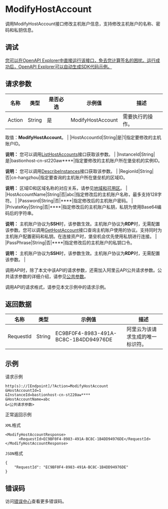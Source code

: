 # ModifyHostAccount

调用ModifyHostAccount接口修改主机账户信息，支持修改主机账户的名称、密码和私钥信息。

## 调试

[您可以在OpenAPI Explorer中直接运行该接口，免去您计算签名的困扰。运行成功后，OpenAPI Explorer可以自动生成SDK代码示例。](https://api.aliyun.com/#product=Yundun-bastionhost&api=ModifyHostAccount&type=RPC&version=2019-12-09)

## 请求参数

|名称|类型|是否必选|示例值|描述|
|--|--|----|---|--|
|Action|String|是|ModifyHostAccount|需要执行的操作。

 取值：**ModifyHostAccount**。 |
|HostAccountId|String|是|1|指定要修改的主机账户ID。

 **说明：** 您可以调用[ListHostAccounts](~~204372~~)接口获取该参数。 |
|InstanceId|String|是|bastionhost-cn-st220aw\*\*\*\*|指定要修改的主机账户所在堡垒机的实例ID。

 **说明：** 您可以调用[DescribeInstances](~~153281~~)接口获取该参数。 |
|RegionId|String|否|cn-hangzhou|指定要查询的主机账户所在堡垒机的区域ID。

 **说明：** 区域ID和区域名称的对应关系，请参见[地域和可用区](~~40654~~)。 |
|HostAccountName|String|否|abc|指定修改后的主机账户名称，最多支持128字符。 |
|Password|String|否|\*\*\*\*|指定修改后的主机账户密码。 |
|PrivateKey|String|否|\*\*\*\*|指定修改后的主机账户私钥，私钥为使用Base64编码后的字符串。

 **说明：** 主机账户协议为**SSH**时，该参数生效。主机账户协议为**RDP**时，无需配置该参数。您可以调用[GetHostAccount](~~204391~~)接口查询主机账户使用的协议。支持同时为主机账户配置密码和私钥。在连接资产时，堡垒机会优先使用私钥进行连接。 |
|PassPhrase|String|否|\*\*\*\*|指定修改后的主机账户的私钥口令。

 **说明：** 主机账户协议为**SSH**时，该参数生效。主机账户协议为**RDP**时，无需配置该参数。 |

调用API时，除了本文中该API的请求参数，还需加入阿里云API公共请求参数。公共请求参数的详细介绍，请参见[公共参数](~~148139~~)。

调用API的请求格式，请参见本文示例中的请求示例。

## 返回数据

|名称|类型|示例值|描述|
|--|--|---|--|
|RequestId|String|EC9BF0F4-8983-491A-BC8C-1B4DD94976DE|阿里云为该请求生成的唯一标识符。 |

## 示例

请求示例

```
http(s)://[Endpoint]/?Action=ModifyHostAccount
&HostAccountId=1
&InstanceId=bastionhost-cn-st220aw****
&HostAccountName=abc
&<公共请求参数>
```

正常返回示例

`XML`格式

```
<ModifyHostAccountResponse>
      <RequestId>EC9BF0F4-8983-491A-BC8C-1B4DD94976DE</RequestId>
</ModifyHostAccountResponse>
```

`JSON`格式

```
{
	"RequestId": "EC9BF0F4-8983-491A-BC8C-1B4DD94976DE"
}
```

## 错误码

访问[错误中心](https://error-center.aliyun.com/status/product/Yundun-bastionhost)查看更多错误码。

